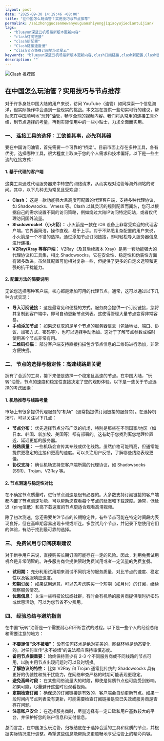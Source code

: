 ```yaml
---
layout: post
date: "2025-09-30 14:19:46 +08:00"
title: "在中国怎么玩油管？实用技巧与节点推荐"
permalink: /zaizhongguozenmewanyouguanshiyongjiqiaoyujiediantuijian/
tags:
  - "blueyun深蓝云机场最新版本更新内容"
  - "clash订阅链接"
  - "clash新配置"
  - "Clash链接速度慢"
  - "clash节点免费订阅地址蓝星云"
keywords: "blueyun深蓝云机场最新版本更新内容,clash订阅链接,clash新配置,Clash链接速度慢,clash节点免费订阅地址蓝星云"
description: ""
---
```


![Clash 推荐图](https://clashjd.github.io/assets/img/小火箭节点推荐.png)

## 在中国怎么玩油管？实用技巧与节点推荐


<p>对于许多身处中国大陆的用户来说，访问 YouTube（油管）如同探索一个信息海洋，但实际操作中会遇到一些现实的挑战。本文旨在提供一些切实可行的建议，帮助您在中国顺利地“玩转”油管，畅享全球的视频内容。我们将从常用的连接工具介绍，到节点选择的考量，再到实际使用中的一些小贴士，力求全面而实用。</p>

<h3>一、 连接工具的选择：工欲善其事，必先利其器</h3>

<p>要在中国访问油管，首先需要一个可靠的“桥梁”。目前市面上存在多种工具，各有优劣。选择哪种工具，很大程度上取决于您的个人需求和技术偏好。以下是一些主流的连接方式：</p>

<h4>1. 基于代理的客户端</h4>

<p>这类工具通过代理服务器来中转您的网络请求，从而实现对油管等海外网站的访问。其中，以下几种尤为常见且受欢迎：</p>

<ul>
    <li><strong>Clash：</strong> 这是一款功能强大且高度可配置的代理客户端，支持多种代理协议，如 Shadowsocks、Vmess 等。Clash 以其灵活的规则配置而闻名，您可以根据自己的需求设置不同的访问策略，例如绕过大陆IP访问特定网站，或者仅代理访问国外流量。</li>
    <li><strong>Shadowrocket（小火箭）：</strong> 小火箭是一款在 iOS 设备上非常受欢迎的代理客户端。它界面简洁，操作直观，易于上手。对于不熟悉复杂配置的用户来说，小火箭是一个不错的选择。通过添加节点订阅链接，即可轻松导入服务器信息进行连接。</li>
    <li><strong>V2Ray/Xray 等客户端：</strong> V2Ray（及其后续版本 Xray）是另一套功能强大的代理协议和工具集，相比 Shadowsocks，它在安全性、稳定性和伪装性方面有诸多改进。虽然其配置可能相对复杂一些，但提供了更多的自定义选项和更强的抗干扰能力。</li>
</ul>

<h4>2. 配置方法的简要说明</h4>

<p>无论您选择哪种客户端，核心都是添加可用的代理节点。通常，这可以通过以下几种方式实现：</p>

<ul>
    <li><strong>导入订阅链接：</strong> 这是最常见和便捷的方式。服务商会提供一个订阅链接，您将其复制到客户端中，即可自动更新节点列表。这使得管理大量节点变得非常容易。</li>
    <li><strong>手动添加节点：</strong> 如果您获取的是单个节点的服务器信息（包括地址、端口、协议、加密方式、密码等），也可以选择手动添加。这对于了解节点参数或临时使用某个节点非常有用。</li>
    <li><strong>二维码扫描：</strong> 部分客户端支持直接扫描包含节点信息的二维码进行添加，非常方便快捷。</li>
</ul>

<h3>二、 节点的选择与稳定性：高速线路是关键</h3>

<p>拥有了合适的工具，接下来便是选择一个稳定且高速的节点。在中国大陆，“玩转”油管，节点的速度和稳定性直接决定了您的观影体验。以下是一些关于节点选择的考虑因素：</p>

<h4>1. 机场推荐与线路考量</h4>

<p>市场上有很多提供代理服务的“机场”（通常指提供订阅链接的服务商）。在选择机场时，可以关注以下几点：</p>

<ul>
    <li><strong>节点分布：</strong> 优先选择节点分布广泛的机场，特别是那些在不同国家/地区（如日本、韩国、新加坡、美国等）都有部署的。这有助于您找到离您地理位置近、延迟更低的服务器。</li>
    <li><strong>线路质量：</strong> 一些机场会宣传其专线或优化线路。虽然价格可能稍高，但通常能提供更稳定的连接和更高的速度。可以关注用户反馈，了解哪些线路表现更佳。</li>
    <li><strong>协议支持：</strong> 确认机场支持您客户端所需的代理协议，如 Shadowsocks (SSR)、Trojan、V2Ray 等。</li>
</ul>

<h4>2. 节点测速与稳定性对比</h4>

<p>在不确定节点质量时，进行节点测速是很有必要的。大多数支持订阅链接的客户端都内置了节点测速功能，可以帮助您查看每个节点的延迟和下载速度。通常，低延迟（ping值低）和高下载速度的节点更适合观看高清视频。</p>

<p>除了初次测速，您还需要关注节点的长期稳定性。有些节点可能在特定时间段内表现良好，但在高峰期容易出现卡顿或断连。多尝试几个节点，并记录下您使用它们的体验，有助于找到最可靠的选择。</p>

<h3>三、 免费试用与订阅获取建议</h3>

<p>对于新手用户来说，直接购买长期订阅可能存在一定的风险。因此，利用免费试用机会是非常明智的。许多服务商会提供限时免费试用或者一定流量的免费套餐。</p>

<ul>
    <li><strong>试用期：</strong> 充分利用试用期来测试不同机场的服务质量，对比节点的速度、稳定性以及客服响应速度。</li>
    <li><strong>短期订阅：</strong> 如果试用满意，可以先考虑购买一个短期（如月付）的订阅，继续观察服务情况。</li>
    <li><strong>优惠信息：</strong> 关注一些科技论坛或社群，有时会有机场的服务商提供限时折扣码或优惠活动，可以为您节省不少费用。</li>
</ul>

<h3>四、 经验总结与避坑指南</h3>

<p>在中国“玩转”油管是一个需要耐心和不断尝试的过程。以下是一些个人的经验总结和需要注意的地方：</p>

<ul>
    <li><strong>不要迷信“永不被墙”：</strong> 没有任何技术是绝对完美的，网络环境是动态变化的。对任何宣传“永不被墙”的说法都应保持审慎态度。</li>
    <li><strong>备用节点很重要：</strong> 始终保持至少有 2-3 个不同服务商或不同线路的节点可用，以防主用节点出现问题时可以及时切换。</li>
    <li><strong>了解协议的特性：</strong> 比如 V2Ray 和 Trojan 通常比传统的 Shadowsocks 具有更好的伪装性和抗干扰能力，在网络审查严格的时期可能表现更稳定。</li>
    <li><strong>避免高峰时段：</strong> 在某些网络流量大的时段，即使是优质节点也可能受到影响。如果可能，尽量避开这些时段观看视频。</li>
    <li><strong>定期检查订阅：</strong> 确保您的订阅链接是有效的，客户端会自动更新节点。如果一段时间内节点列表没有更新，可能需要检查订阅链接是否已失效或服务商是否存在问题。</li>
    <li><strong>注意账户安全：</strong> 在选择服务商时，尽量选择有一定口碑和用户基数较大的平台，并保护好您的账户信息和支付信息。</li>
</ul>

<p>总而言之，在中国怎么玩油管，归根结底在于选择合适的工具和优质的节点，并根据实际情况进行调整。希望这些信息能帮助您更顺畅地享受油管上的精彩内容。</p>